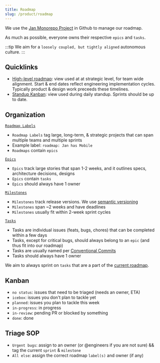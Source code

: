 ```yaml
---
title: Roadmap
slug: /product/roadmap
---
```


We use the [Jan Monorepo Project](https://github.com/orgs/janhq/projects/5) in Github to manage our roadmap.

As much as possible, everyone owns their respective `epics` and `tasks`.

:::tip
We aim for a `loosely coupled, but tightly aligned` autonomous culture.
:::

## Quicklinks

- [High-level roadmap](https://github.com/orgs/janhq/projects/5/views/16): view used at at strategic level, for team wide alignment. Start & end dates reflect engineering implementation cycles. Typically product & design work preceeds these timelines.
- [Standup Kanban](https://github.com/orgs/janhq/projects/5/views/25): view used during daily standup. Sprints should be up to date.

## Organization

[`Roadmap Labels`](https://github.com/janhq/jan/labels?q=roadmap)

- `Roadmap Labels` tag large, long-term, & strategic projects that can span multiple teams and multiple sprints
- Example label: `roadmap: Jan has Mobile`
- `Roadmaps` contain `epics`

[`Epics`](https://github.com/janhq/jan/issues?q=is%3Aissue+is%3Aopen+label%3A%22type%3A+epic%22)

- `Epics` track large stories that span 1-2 weeks, and it outlines specs, architecture decisions, designs
- `Epics` contain `tasks`
- `Epics` should always have 1 owner

[`Milestones`](https://github.com/janhq/jan/milestones)

- `Milestones` track release versions. We use [semantic versioning](https://semver.org/)
- `Milestones` span ~2 weeks and have deadlines
- `Milestones` usually fit within 2-week sprint cycles

[`Tasks`](https://github.com/janhq/jan/issues)

- Tasks are individual issues (feats, bugs, chores) that can be completed within a few days
- Tasks, except for critical bugs, should always belong to an `epic` (and thus fit into our roadmap)
- Tasks are usually named per [Conventional Commits](https://www.conventionalcommits.org/en/v1.0.0/#summary)
- Tasks should always have 1 owner

We aim to always sprint on `tasks` that are a part of the [current roadmap](https://github.com/orgs/janhq/projects/5/views/16).

## Kanban

- `no status`: issues that need to be triaged (needs an owner, ETA)
- `icebox`: issues you don't plan to tackle yet
- `planned`: issues you plan to tackle this week
- `in-progress`: in progress
- `in-review`: pending PR or blocked by something
- `done`: done

## Triage SOP

- `Urgent bugs`: assign to an owner (or @engineers if you are not sure) && tag the current `sprint` & `milestone`
- `All else`: assign the correct roadmap `label(s)` and owner (if any)
